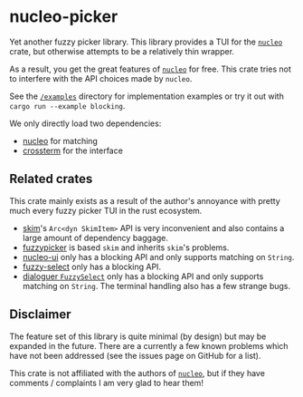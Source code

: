 # nucleo-picker
Yet another fuzzy picker library. This library provides a TUI for the [`nucleo`](https://docs.rs/nucleo/latest/nucleo/) crate, but otherwise attempts to be a relatively thin wrapper.

As a result, you get the great features of [`nucleo`](https://docs.rs/nucleo/latest/nucleo/) for free. This crate tries not to interfere with the API choices made by `nucleo`.

See the [`/examples`](/examples) directory for implementation examples or try it out with `cargo run --example blocking`.

We only directly load two dependencies:
- [nucleo](https://docs.rs/nucleo/latest/nucleo/) for matching
- [crossterm](https://docs.rs/crossterm/latest/crossterm/) for the interface

## Related crates
This crate mainly exists as a result of the author's annoyance with pretty much every fuzzy picker TUI in the rust ecosystem.
- [skim](https://docs.rs/skim/latest/skim/)'s `Arc<dyn SkimItem>` API is very inconvenient and also contains a large amount of dependency baggage.
- [fuzzypicker](https://docs.rs/fuzzypicker/latest/fuzzypicker/) is based `skim` and inherits `skim`'s problems.
- [nucleo-ui](https://docs.rs/nucleo-ui/latest/nucleo_ui/) only has a blocking API and only supports matching on `String`.
- [fuzzy-select](https://docs.rs/fuzzy-select/latest/fuzzy_select/) only has a blocking API.
- [dialoguer `FuzzySelect`](https://docs.rs/dialoguer/latest/dialoguer/struct.FuzzySelect.html) only has a blocking API and only supports matching on `String`. The terminal handling also has a few strange bugs.

## Disclaimer
The feature set of this library is quite minimal (by design) but may be expanded in the future. There are a currently a few known problems which have not been addressed (see the issues page on GitHub for a list).

This crate is not affiliated with the authors of [`nucleo`](https://docs.rs/nucleo/latest/nucleo/), but if they have comments / complaints I am very glad to hear them!
